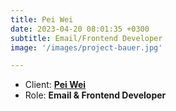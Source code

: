```yaml
---
title: Pei Wei
date: 2023-04-20 08:01:35 +0300
subtitle: Email/Frontend Developer
image: '/images/project-bauer.jpg'

---
```


<!-- -->

<ul class="list-inline item-details">
    <li>Client:
        <strong><a href="https://www.peiwei.com/">Pei Wei</a>
        </strong>
    </li>
    <li>Role:
        <strong>Email & Frontend Developer</strong>
    </li>
</ul>